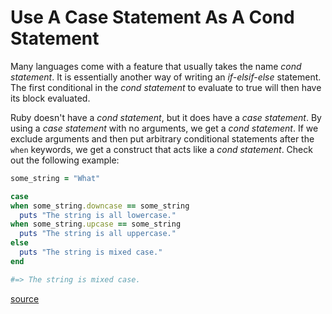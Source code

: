 # Use A Case Statement As A Cond Statement

Many languages come with a feature that usually takes the name _cond
statement_. It is essentially another way of writing an _if-elsif-else_
statement. The first conditional in the _cond statement_ to evaluate to true
will then have its block evaluated.

Ruby doesn't have a _cond statement_, but it does have a _case statement_.
By using a _case statement_ with no arguments, we get a _cond statement_. If
we exclude arguments and then put arbitrary conditional statements after the
`when` keywords, we get a construct that acts like a _cond statement_. Check
out the following example:

```ruby
some_string = "What"

case
when some_string.downcase == some_string
  puts "The string is all lowercase."
when some_string.upcase == some_string
  puts "The string is all uppercase."
else
  puts "The string is mixed case."
end

#=> The string is mixed case.
```

[source](http://www.skorks.com/2009/08/how-a-ruby-case-statement-works-and-what-you-can-do-with-it/)
